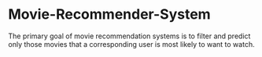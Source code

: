 # Movie-Recommender-System
The primary goal of movie recommendation systems is to filter and predict only those movies that a corresponding user is most likely to want to watch.
